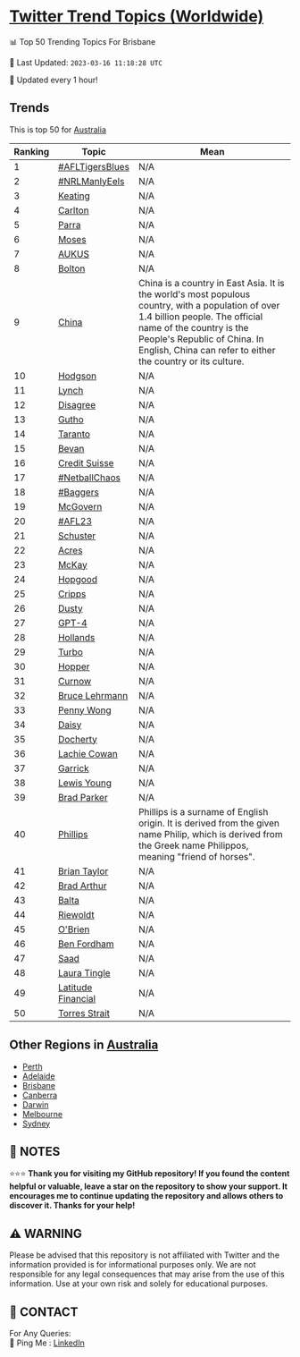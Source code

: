 [Twitter Trend Topics (Worldwide)](https://github.com/ErcinDedeoglu/Twitter-Trend-Topics)
==========


📊 Top 50 Trending Topics For Brisbane

📆 Last Updated: `2023-03-16 11:18:28 UTC`

🔧 Updated every 1 hour!


## Trends

This is top 50 for [Australia](</Australia>)

| Ranking | Topic | Mean |
| ------- | ------------ | ------------ |
| 1 | [#AFLTigersBlues](http://twitter.com/search?q=%23AFLTigersBlues) | N/A |
| 2 | [#NRLManlyEels](http://twitter.com/search?q=%23NRLManlyEels) | N/A |
| 3 | [Keating](http://twitter.com/search?q=Keating) | N/A |
| 4 | [Carlton](http://twitter.com/search?q=Carlton) | N/A |
| 5 | [Parra](http://twitter.com/search?q=Parra) | N/A |
| 6 | [Moses](http://twitter.com/search?q=Moses) | N/A |
| 7 | [AUKUS](http://twitter.com/search?q=AUKUS) | N/A |
| 8 | [Bolton](http://twitter.com/search?q=Bolton) | N/A |
| 9 | [China](http://twitter.com/search?q=China) | China is a country in East Asia. It is the world's most populous country, with a population of over 1.4 billion people. The official name of the country is the People's Republic of China. In English, China can refer to either the country or its culture. |
| 10 | [Hodgson](http://twitter.com/search?q=Hodgson) | N/A |
| 11 | [Lynch](http://twitter.com/search?q=Lynch) | N/A |
| 12 | [Disagree](http://twitter.com/search?q=Disagree) | N/A |
| 13 | [Gutho](http://twitter.com/search?q=Gutho) | N/A |
| 14 | [Taranto](http://twitter.com/search?q=Taranto) | N/A |
| 15 | [Bevan](http://twitter.com/search?q=Bevan) | N/A |
| 16 | [Credit Suisse](http://twitter.com/search?q=Credit+Suisse) | N/A |
| 17 | [#NetballChaos](http://twitter.com/search?q=%23NetballChaos) | N/A |
| 18 | [#Baggers](http://twitter.com/search?q=%23Baggers) | N/A |
| 19 | [McGovern](http://twitter.com/search?q=McGovern) | N/A |
| 20 | [#AFL23](http://twitter.com/search?q=%23AFL23) | N/A |
| 21 | [Schuster](http://twitter.com/search?q=Schuster) | N/A |
| 22 | [Acres](http://twitter.com/search?q=Acres) | N/A |
| 23 | [McKay](http://twitter.com/search?q=McKay) | N/A |
| 24 | [Hopgood](http://twitter.com/search?q=Hopgood) | N/A |
| 25 | [Cripps](http://twitter.com/search?q=Cripps) | N/A |
| 26 | [Dusty](http://twitter.com/search?q=Dusty) | N/A |
| 27 | [GPT-4](http://twitter.com/search?q=GPT-4) | N/A |
| 28 | [Hollands](http://twitter.com/search?q=Hollands) | N/A |
| 29 | [Turbo](http://twitter.com/search?q=Turbo) | N/A |
| 30 | [Hopper](http://twitter.com/search?q=Hopper) | N/A |
| 31 | [Curnow](http://twitter.com/search?q=Curnow) | N/A |
| 32 | [Bruce Lehrmann](http://twitter.com/search?q=Bruce+Lehrmann) | N/A |
| 33 | [Penny Wong](http://twitter.com/search?q=Penny+Wong) | N/A |
| 34 | [Daisy](http://twitter.com/search?q=Daisy) | N/A |
| 35 | [Docherty](http://twitter.com/search?q=Docherty) | N/A |
| 36 | [Lachie Cowan](http://twitter.com/search?q=Lachie+Cowan) | N/A |
| 37 | [Garrick](http://twitter.com/search?q=Garrick) | N/A |
| 38 | [Lewis Young](http://twitter.com/search?q=Lewis+Young) | N/A |
| 39 | [Brad Parker](http://twitter.com/search?q=Brad+Parker) | N/A |
| 40 | [Phillips](http://twitter.com/search?q=Phillips) | Phillips is a surname of English origin. It is derived from the given name Philip, which is derived from the Greek name Philippos, meaning "friend of horses". |
| 41 | [Brian Taylor](http://twitter.com/search?q=Brian+Taylor) | N/A |
| 42 | [Brad Arthur](http://twitter.com/search?q=Brad+Arthur) | N/A |
| 43 | [Balta](http://twitter.com/search?q=Balta) | N/A |
| 44 | [Riewoldt](http://twitter.com/search?q=Riewoldt) | N/A |
| 45 | [O'Brien](http://twitter.com/search?q=O%27Brien) | N/A |
| 46 | [Ben Fordham](http://twitter.com/search?q=Ben+Fordham) | N/A |
| 47 | [Saad](http://twitter.com/search?q=Saad) | N/A |
| 48 | [Laura Tingle](http://twitter.com/search?q=Laura+Tingle) | N/A |
| 49 | [Latitude Financial](http://twitter.com/search?q=Latitude+Financial) | N/A |
| 50 | [Torres Strait](http://twitter.com/search?q=Torres+Strait) | N/A |



## Other Regions in [Australia](</Australia>)

* [Perth](</Australia/Perth.md>)
* [Adelaide](</Australia/Adelaide.md>)
* [Brisbane](</Australia/Brisbane.md>)
* [Canberra](</Australia/Canberra.md>)
* [Darwin](</Australia/Darwin.md>)
* [Melbourne](</Australia/Melbourne.md>)
* [Sydney](</Australia/Sydney.md>)



## 📝 NOTES

⭐⭐⭐ **Thank you for visiting my GitHub repository! If you found the content helpful or valuable, leave a star on the repository to show your support. It encourages me to continue updating the repository and allows others to discover it. Thanks for your help!**


## ⚠️ WARNING

Please be advised that this repository is not affiliated with Twitter and the information provided is for informational purposes only. We are not responsible for any legal consequences that may arise from the use of this information. Use at your own risk and solely for educational purposes.


## 📨 CONTACT

 For Any Queries:  
            🏓 Ping Me : [LinkedIn](https://www.linkedin.com/in/ercindedeoglu/)
